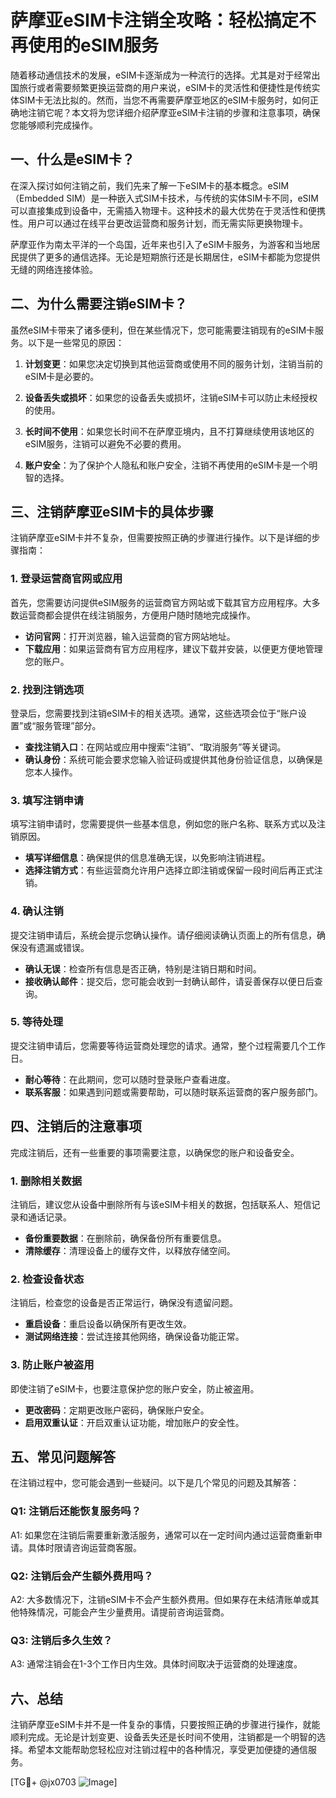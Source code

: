 # 萨摩亚eSIM卡注销全攻略：轻松搞定不再使用的eSIM服务

随着移动通信技术的发展，eSIM卡逐渐成为一种流行的选择。尤其是对于经常出国旅行或者需要频繁更换运营商的用户来说，eSIM卡的灵活性和便捷性是传统实体SIM卡无法比拟的。然而，当您不再需要萨摩亚地区的eSIM卡服务时，如何正确地注销它呢？本文将为您详细介绍萨摩亚eSIM卡注销的步骤和注意事项，确保您能够顺利完成操作。

## 一、什么是eSIM卡？

在深入探讨如何注销之前，我们先来了解一下eSIM卡的基本概念。eSIM（Embedded SIM）是一种嵌入式SIM卡技术，与传统的实体SIM卡不同，eSIM可以直接集成到设备中，无需插入物理卡。这种技术的最大优势在于灵活性和便携性。用户可以通过在线平台更改运营商和服务计划，而无需实际更换物理卡。

萨摩亚作为南太平洋的一个岛国，近年来也引入了eSIM卡服务，为游客和当地居民提供了更多的通信选择。无论是短期旅行还是长期居住，eSIM卡都能为您提供无缝的网络连接体验。

## 二、为什么需要注销eSIM卡？

虽然eSIM卡带来了诸多便利，但在某些情况下，您可能需要注销现有的eSIM卡服务。以下是一些常见的原因：

1. **计划变更**：如果您决定切换到其他运营商或使用不同的服务计划，注销当前的eSIM卡是必要的。
   
2. **设备丢失或损坏**：如果您的设备丢失或损坏，注销eSIM卡可以防止未经授权的使用。
   
3. **长时间不使用**：如果您长时间不在萨摩亚境内，且不打算继续使用该地区的eSIM服务，注销可以避免不必要的费用。

4. **账户安全**：为了保护个人隐私和账户安全，注销不再使用的eSIM卡是一个明智的选择。

## 三、注销萨摩亚eSIM卡的具体步骤

注销萨摩亚eSIM卡并不复杂，但需要按照正确的步骤进行操作。以下是详细的步骤指南：

### 1. 登录运营商官网或应用

首先，您需要访问提供eSIM服务的运营商官方网站或下载其官方应用程序。大多数运营商都会提供在线注销服务，方便用户随时随地完成操作。

- **访问官网**：打开浏览器，输入运营商的官方网站地址。
- **下载应用**：如果运营商有官方应用程序，建议下载并安装，以便更方便地管理您的账户。

### 2. 找到注销选项

登录后，您需要找到注销eSIM卡的相关选项。通常，这些选项会位于“账户设置”或“服务管理”部分。

- **查找注销入口**：在网站或应用中搜索“注销”、“取消服务”等关键词。
- **确认身份**：系统可能会要求您输入验证码或提供其他身份验证信息，以确保是您本人操作。

### 3. 填写注销申请

填写注销申请时，您需要提供一些基本信息，例如您的账户名称、联系方式以及注销原因。

- **填写详细信息**：确保提供的信息准确无误，以免影响注销进程。
- **选择注销方式**：有些运营商允许用户选择立即注销或保留一段时间后再正式注销。

### 4. 确认注销

提交注销申请后，系统会提示您确认操作。请仔细阅读确认页面上的所有信息，确保没有遗漏或错误。

- **确认无误**：检查所有信息是否正确，特别是注销日期和时间。
- **接收确认邮件**：提交后，您可能会收到一封确认邮件，请妥善保存以便日后查询。

### 5. 等待处理

提交注销申请后，您需要等待运营商处理您的请求。通常，整个过程需要几个工作日。

- **耐心等待**：在此期间，您可以随时登录账户查看进度。
- **联系客服**：如果遇到问题或需要帮助，可以随时联系运营商的客户服务部门。

## 四、注销后的注意事项

完成注销后，还有一些重要的事项需要注意，以确保您的账户和设备安全。

### 1. 删除相关数据

注销后，建议您从设备中删除所有与该eSIM卡相关的数据，包括联系人、短信记录和通话记录。

- **备份重要数据**：在删除前，确保备份所有重要信息。
- **清除缓存**：清理设备上的缓存文件，以释放存储空间。

### 2. 检查设备状态

注销后，检查您的设备是否正常运行，确保没有遗留问题。

- **重启设备**：重启设备以确保所有更改生效。
- **测试网络连接**：尝试连接其他网络，确保设备功能正常。

### 3. 防止账户被盗用

即使注销了eSIM卡，也要注意保护您的账户安全，防止被盗用。

- **更改密码**：定期更改账户密码，确保账户安全。
- **启用双重认证**：开启双重认证功能，增加账户的安全性。

## 五、常见问题解答

在注销过程中，您可能会遇到一些疑问。以下是几个常见的问题及其解答：

### Q1: 注销后还能恢复服务吗？

A1: 如果您在注销后需要重新激活服务，通常可以在一定时间内通过运营商重新申请。具体时限请咨询运营商客服。

### Q2: 注销后会产生额外费用吗？

A2: 大多数情况下，注销eSIM卡不会产生额外费用。但如果存在未结清账单或其他特殊情况，可能会产生少量费用。请提前咨询运营商。

### Q3: 注销后多久生效？

A3: 通常注销会在1-3个工作日内生效。具体时间取决于运营商的处理速度。

## 六、总结

注销萨摩亚eSIM卡并不是一件复杂的事情，只要按照正确的步骤进行操作，就能顺利完成。无论是计划变更、设备丢失还是长时间不使用，注销都是一个明智的选择。希望本文能帮助您轻松应对注销过程中的各种情况，享受更加便捷的通信服务。

[TG💪+ @jx0703 ![Image](https://github.com/user-attachments/assets/dbca1d08-cadb-493c-b0ec-ad6f7a83f270)]